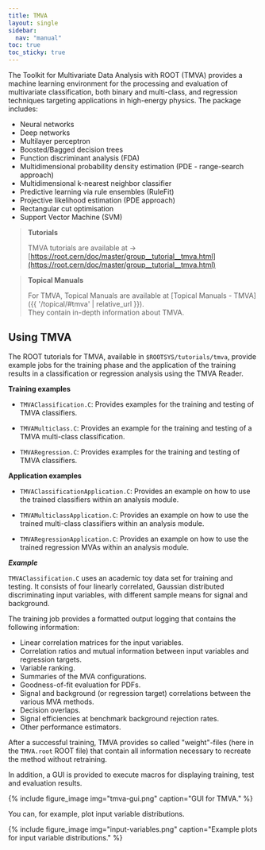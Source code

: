 ```yaml
---
title: TMVA
layout: single
sidebar:
  nav: "manual"
toc: true
toc_sticky: true
---
```


The Toolkit for Multivariate Data Analysis with ROOT (TMVA) provides a machine learning
environment for the processing and evaluation of multivariate classification, both binary
and multi-class, and regression techniques targeting applications in high-energy physics.
The package includes:

- Neural networks
- Deep networks
- Multilayer perceptron
- Boosted/Bagged decision trees
- Function discriminant analysis (FDA)
- Multidimensional probability density estimation (PDE - range-search approach)
- Multidimensional k-nearest neighbor classifier
- Predictive learning via rule ensembles (RuleFit)
- Projective likelihood estimation (PDE approach)
- Rectangular cut optimisation
- Support Vector Machine (SVM)

> **Tutorials**
>
> TMVA tutorials are available at → [https://root.cern/doc/master/group__tutorial__tmva.html](https://root.cern/doc/master/group__tutorial__tmva.html)

> **Topical Manuals**
>
> For TMVA, Topical Manuals are available at [Topical Manuals - TMVA]({{ '/topical/#tmva' | relative_url }}).<br>
> They contain in-depth information about TMVA.

## Using TMVA

The ROOT tutorials for TMVA, available in `$ROOTSYS/tutorials/tmva`, provide example jobs for the training phase and the application of the training results in a classification or regression analysis using the TMVA Reader. 

**Training examples**

- `TMVAClassification.C`: Provides examples for the training and testing of TMVA classifiers.

- `TMVAMulticlass.C`: Provides an example for the training and testing of a TMVA multi-class classification.

- `TMVARegression.C`: Provides examples for the training and testing of TMVA classifiers.

**Application examples**

- `TMVAClassificationApplication.C`:  Provides an example on how to use the trained classifiers within an analysis module.

- `TMVAMulticlassApplication.C`: Provides an example on how to use the trained multi-class classifiers within an analysis module.

- `TMVARegressionApplication.C`: Provides an example on how to use the trained regression MVAs within an analysis module.

_**Example**_

`TMVAClassification.C` uses an academic toy data set for training and testing. It consists of four linearly correlated, Gaussian distributed discriminating input variables, with different sample means for signal and background.

The training job provides a formatted output logging that contains the following information: 
- Linear correlation matrices for the input variables.
- Correlation ratios and mutual information between input variables and regression targets.
- Variable ranking.
- Summaries of the MVA configurations.
- Goodness-of-fit evaluation for PDFs.
- Signal and background (or regression target) correlations between the various MVA methods.
- Decision overlaps.
- Signal efficiencies at benchmark background rejection rates.
- Other performance estimators.

After a successful training, TMVA provides so called "weight"-files (here in the `TMVA.root` ROOT file) that contain all information necessary to recreate the method without retraining.

In addition, a GUI is provided to execute macros for displaying training, test and evaluation results.

{% include figure_image
   img="tmva-gui.png"
   caption="GUI for TMVA."
%}

You can, for example, plot input variable distributions.

{% include figure_image
   img="input-variables.png"
   caption="Example plots for input variable distributions."
%}

